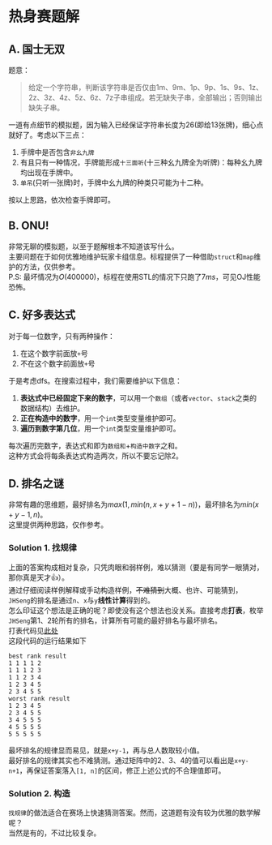 # 热身赛题解

## A. 国士无双

题意：  
> 给定一个字符串，判断该字符串是否仅由1m、9m、1p、9p、1s、9s、1z、2z、3z、4z、5z、6z、7z子串组成。若无缺失子串，全部输出；否则输出缺失子串。

一道有点细节的模拟题，因为输入已经保证字符串长度为26(即给13张牌)，细心点就好了。考虑以下三点：  
1. 手牌中是否包含`非幺九牌`  
2. 有且只有一种情况，手牌能形成`十三面听`(十三种幺九牌全为听牌)：每种幺九牌均出现在手牌中。  
3. `单吊`(只听一张牌)时，手牌中幺九牌的种类只可能为十二种。

按以上思路，依次检查手牌即可。

## B. ONU!

非常无聊的模拟题，以至于题解根本不知道该写什么。  
主要问题在于如何优雅地维护玩家卡组信息。标程提供了一种借助`struct`和`map`维护的方法，仅供参考。  
P.S: 最坏情况为$O(400000)$，标程在使用STL的情况下只跑了$7ms$，可见OJ性能恐怖。

## C. 好多表达式

对于每一位数字，只有两种操作：
1. 在这个数字前面放`+`号
2. 不在这个数字前面放`+`号

于是考虑dfs。在搜索过程中，我们需要维护以下信息：
1. **表达式中已经固定下来的数字**，可以用一个`数组`（或者`vector`、`stack`之类的数据结构）去维护。
2. **正在构造中的数字**，用一个`int`类型变量维护即可。
3. **遍历到数字第几位**，用一个`int`类型变量维护即可。

每次遍历完数字，表达式和即为`数组和`+`构造中数字`之和。  
这种方式会将每条表达式构造两次，所以不要忘记除2。

## D. 排名之谜

非常有趣的思维题，最好排名为$max(1, min(n, x + y + 1 - n))$，最坏排名为$min(x + y - 1, n)$。  
这里提供两种思路，仅作参考。  

### Solution 1. 找规律

上面的答案构成相对复杂，只凭肉眼和弱样例，难以猜测（要是有同学一眼猜对，那你真是天才👍）。  
通过仔细阅读样例解释或手动构造样例，~~不难猜到~~大概、也许、可能猜到，`JHSeng`的排名是通过`n`、`x`与`y`**线性计算**得到的。  
怎么印证这个想法是正确的呢？即使没有这个想法也没关系。直接考虑**打表**，枚举`JHSeng`第1、2轮所有的排名，计算所有可能的最好排名与最坏排名。  
打表代码见[此处](https://github.com/TzeHimSung/NewbieCupWarmup/blob/main/D/bruteforce.cpp)  
这段代码的运行结果如下
```shell
best rank result
1 1 1 1 2 
1 1 1 2 3 
1 1 2 3 4 
1 2 3 4 5 
2 3 4 5 5 
worst rank result
1 2 3 4 5 
2 3 4 5 5 
3 4 5 5 5 
4 5 5 5 5 
5 5 5 5 5
```
最坏排名的规律显而易见，就是`x+y-1`，再与总人数取较小值。  
最好排名的规律其实也不难猜测。通过矩阵中的2、3、4的值可以看出是`x+y-n+1`，再保证答案落入`[1, n]`的区间，修正上述公式的不合理值即可。

### Solution 2. 构造

`找规律`的做法适合在赛场上快速猜测答案。然而，这道题有没有较为优雅的数学解呢？  
当然是有的，不过比较复杂。